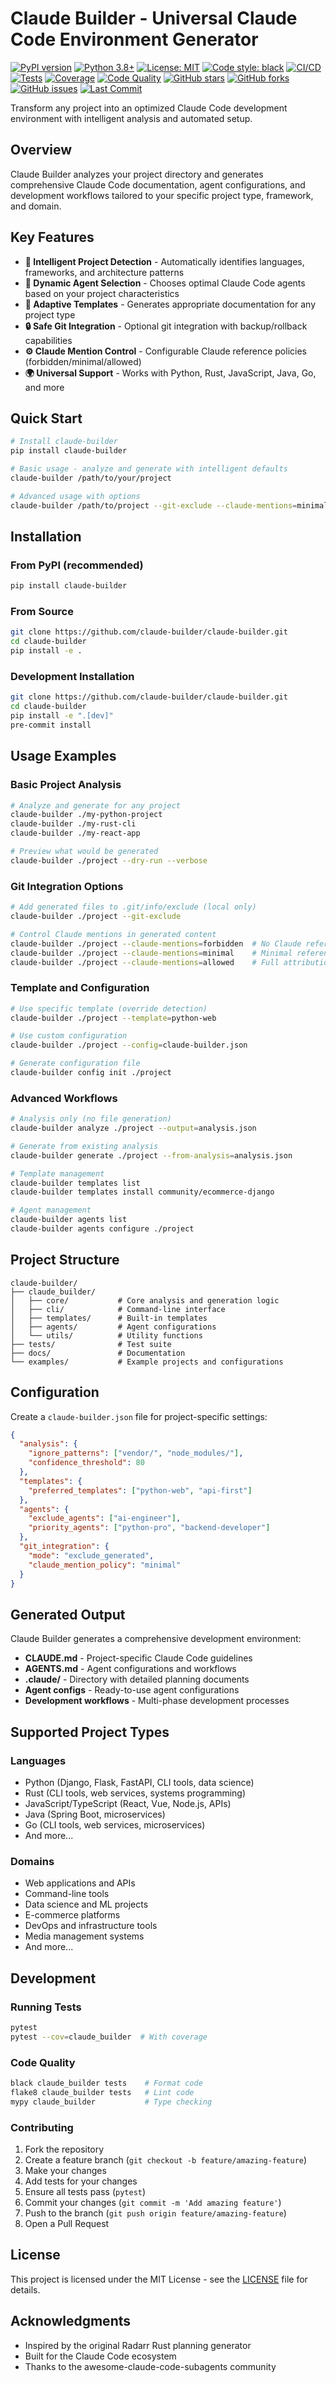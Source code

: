 # Claude Builder - Universal Claude Code Environment Generator

[![PyPI version](https://img.shields.io/badge/PyPI-coming%20soon-orange.svg)](https://pypi.org/)
[![Python 3.8+](https://img.shields.io/badge/python-3.8+-blue.svg)](https://www.python.org/downloads/)
[![License: MIT](https://img.shields.io/badge/License-MIT-yellow.svg)](https://opensource.org/licenses/MIT)
[![Code style: black](https://img.shields.io/badge/code%20style-black-000000.svg)](https://github.com/psf/black)
[![CI/CD](https://github.com/quinnoshea/claude_builder/workflows/CI%2FCD/badge.svg)](https://github.com/quinnoshea/claude_builder/actions)
[![Tests](https://img.shields.io/badge/tests-27%2B%20files-green.svg)](https://github.com/quinnoshea/claude_builder/tree/main/tests)
[![Coverage](https://img.shields.io/badge/coverage-85%25%2B-brightgreen.svg)](https://github.com/quinnoshea/claude_builder)
[![Code Quality](https://img.shields.io/badge/code%20quality-A-brightgreen.svg)](https://github.com/quinnoshea/claude_builder)
[![GitHub stars](https://img.shields.io/github/stars/quinnoshea/claude_builder.svg)](https://github.com/quinnoshea/claude_builder/stargazers)
[![GitHub forks](https://img.shields.io/github/forks/quinnoshea/claude_builder.svg)](https://github.com/quinnoshea/claude_builder/network)
[![GitHub issues](https://img.shields.io/github/issues/quinnoshea/claude_builder.svg)](https://github.com/quinnoshea/claude_builder/issues)
[![Last Commit](https://img.shields.io/github/last-commit/quinnoshea/claude_builder.svg)](https://github.com/quinnoshea/claude_builder/commits/main)

Transform any project into an optimized Claude Code development environment with intelligent analysis and automated setup.

## Overview

Claude Builder analyzes your project directory and generates comprehensive Claude Code documentation, agent configurations, and development workflows tailored to your specific project type, framework, and domain.

## Key Features

- **🧠 Intelligent Project Detection** - Automatically identifies languages, frameworks, and architecture patterns
- **🎯 Dynamic Agent Selection** - Chooses optimal Claude Code agents based on your project characteristics  
- **📝 Adaptive Templates** - Generates appropriate documentation for any project type
- **🔒 Safe Git Integration** - Optional git integration with backup/rollback capabilities
- **⚙️ Claude Mention Control** - Configurable Claude reference policies (forbidden/minimal/allowed)
- **🌍 Universal Support** - Works with Python, Rust, JavaScript, Java, Go, and more

## Quick Start

```bash
# Install claude-builder
pip install claude-builder

# Basic usage - analyze and generate with intelligent defaults
claude-builder /path/to/your/project

# Advanced usage with options
claude-builder /path/to/project --git-exclude --claude-mentions=minimal --template=web-api
```

## Installation

### From PyPI (recommended)
```bash
pip install claude-builder
```

### From Source
```bash
git clone https://github.com/claude-builder/claude-builder.git
cd claude-builder
pip install -e .
```

### Development Installation
```bash
git clone https://github.com/claude-builder/claude-builder.git
cd claude-builder
pip install -e ".[dev]"
pre-commit install
```

## Usage Examples

### Basic Project Analysis
```bash
# Analyze and generate for any project
claude-builder ./my-python-project
claude-builder ./my-rust-cli
claude-builder ./my-react-app

# Preview what would be generated
claude-builder ./project --dry-run --verbose
```

### Git Integration Options
```bash
# Add generated files to .git/info/exclude (local only)
claude-builder ./project --git-exclude

# Control Claude mentions in generated content
claude-builder ./project --claude-mentions=forbidden  # No Claude references
claude-builder ./project --claude-mentions=minimal    # Minimal references
claude-builder ./project --claude-mentions=allowed    # Full attribution
```

### Template and Configuration
```bash
# Use specific template (override detection)
claude-builder ./project --template=python-web

# Use custom configuration
claude-builder ./project --config=claude-builder.json

# Generate configuration file
claude-builder config init ./project
```

### Advanced Workflows
```bash
# Analysis only (no file generation)
claude-builder analyze ./project --output=analysis.json

# Generate from existing analysis
claude-builder generate ./project --from-analysis=analysis.json

# Template management
claude-builder templates list
claude-builder templates install community/ecommerce-django

# Agent management
claude-builder agents list
claude-builder agents configure ./project
```

## Project Structure

```
claude-builder/
├── claude_builder/
│   ├── core/           # Core analysis and generation logic
│   ├── cli/            # Command-line interface
│   ├── templates/      # Built-in templates
│   ├── agents/         # Agent configurations
│   └── utils/          # Utility functions
├── tests/              # Test suite
├── docs/               # Documentation
└── examples/           # Example projects and configurations
```

## Configuration

Create a `claude-builder.json` file for project-specific settings:

```json
{
  "analysis": {
    "ignore_patterns": ["vendor/", "node_modules/"],
    "confidence_threshold": 80
  },
  "templates": {
    "preferred_templates": ["python-web", "api-first"]
  },
  "agents": {
    "exclude_agents": ["ai-engineer"],
    "priority_agents": ["python-pro", "backend-developer"]
  },
  "git_integration": {
    "mode": "exclude_generated",
    "claude_mention_policy": "minimal"
  }
}
```

## Generated Output

Claude Builder generates a comprehensive development environment:

- **CLAUDE.md** - Project-specific Claude Code guidelines
- **AGENTS.md** - Agent configurations and workflows  
- **.claude/** - Directory with detailed planning documents
- **Agent configs** - Ready-to-use agent configurations
- **Development workflows** - Multi-phase development processes

## Supported Project Types

### Languages
- Python (Django, Flask, FastAPI, CLI tools, data science)
- Rust (CLI tools, web services, systems programming)
- JavaScript/TypeScript (React, Vue, Node.js, APIs)
- Java (Spring Boot, microservices)
- Go (CLI tools, web services, microservices)
- And more...

### Domains
- Web applications and APIs
- Command-line tools
- Data science and ML projects
- E-commerce platforms
- DevOps and infrastructure tools
- Media management systems
- And more...

## Development

### Running Tests
```bash
pytest
pytest --cov=claude_builder  # With coverage
```

### Code Quality
```bash
black claude_builder tests    # Format code
flake8 claude_builder tests   # Lint code
mypy claude_builder           # Type checking
```

### Contributing

1. Fork the repository
2. Create a feature branch (`git checkout -b feature/amazing-feature`)
3. Make your changes
4. Add tests for your changes
5. Ensure all tests pass (`pytest`)
6. Commit your changes (`git commit -m 'Add amazing feature'`)
7. Push to the branch (`git push origin feature/amazing-feature`)
8. Open a Pull Request

## License

This project is licensed under the MIT License - see the [LICENSE](LICENSE) file for details.

## Acknowledgments

- Inspired by the original Radarr Rust planning generator
- Built for the Claude Code ecosystem
- Thanks to the awesome-claude-code-subagents community